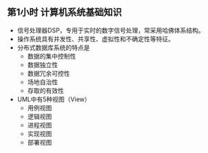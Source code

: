 ## 第1小时 计算机系统基础知识
- 信号处理器DSP，专用于实时的数字信号处理，常采用哈佛体系结构。
- 操作系统具有并发性、共享性、虚拟性和不确定性等特征。
- 分布式数据库系统的特点是
	- 数据的集中控制性
	- 数据独立性
	- 数据冗余可控性
	- 场地自治性
	- 存取的有效性
- UML中有5种视图（View）
	- 用例视图
	- 逻辑视图
	- 进程视图
	- 实现视图
	- 部署视图
